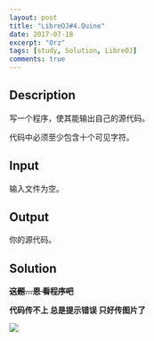 ```yaml
---
layout: post
title: "LibreOJ#4.Quine"
date: 2017-07-18
excerpt: "Orz"
tags: [study, Solution, LibreOJ]
comments: true
---
```


## Description

写一个程序，使其能输出自己的源代码。

代码中必须至少包含十个可见字符。

## Input

输入文件为空。

## Output

你的源代码。

## Solution

**~~这题...恩 看程序吧~~**

**代码传不上 总是提示错误 只好传图片了**

![](https://olers.github.io/images/LibreOJ#4.Quine-cpp.png)
